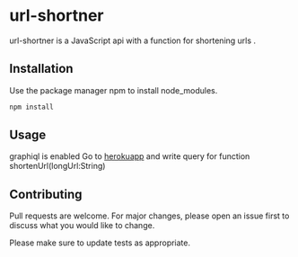 # url-shortner

url-shortner is a JavaScript api with a function for shortening urls .

## Installation

Use the package manager npm to install node_modules.

```bash
npm install 
```

## Usage

graphiql is enabled
Go to [herokuapp]('https://s-ur1.herokuapp.com/graphql') and write query for function shortenUrl(longUrl:String)

## Contributing
Pull requests are welcome. For major changes, please open an issue first to discuss what you would like to change.

Please make sure to update tests as appropriate.

